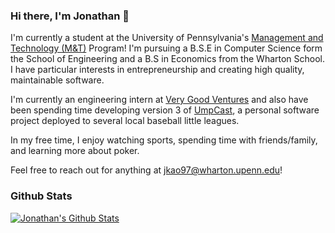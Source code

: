 ### Hi there, I'm Jonathan 👋

I'm currently a student at the University of Pennsylvania's [Management and Technology (M&T)](https://fisher.wharton.upenn.edu) Program! I'm pursuing a B.S.E in Computer Science form the School of Engineering and a B.S in Economics from the Wharton School. I have particular interests in entrepreneurship and creating high quality, maintainable software.

I'm currently an engineering intern at [Very Good Ventures](https://github.com/VGVentures) and also have been spending time developing version 3 of [UmpCast](https://github.com/UmpCast), a personal software project deployed to several local baseball little leagues. 

In my free time, I enjoy watching sports, spending time with friends/family, and learning more about poker.

Feel free to reach out for anything at jkao97@wharton.upenn.edu!

### Github Stats

[![Jonathan's Github Stats](https://github-readme-stats.vercel.app/api?username=jonathankao97&count_private=true&theme=default&show_icons=true)](https://github.com/jonathankao97)

<!--
**jonathankao97/jonathankao97** is a ✨ _special_ ✨ repository because its `README.md` (this file) appears on your GitHub profile.

Here are some ideas to get you started:

- 🔭 I’m currently working on ...
- 🌱 I’m currently learning ...
- 👯 I’m looking to collaborate on ...
- 🤔 I’m looking for help with ...
- 💬 Ask me about ...
- 📫 How to reach me: ...
- 😄 Pronouns: ...
- ⚡ Fun fact: ...
-->
